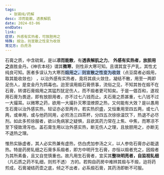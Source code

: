 ```yaml
---
tags:
  - 张锡纯/药解
desc: 凉而能散，透表解肌
date: 2024-03-06
endDate: 
link: 
症状: 外感有实热者，可放胆用之
特殊: 煅治，则宣散之性变为收敛
常见方: 白虎汤
---
```



石膏之质，中含硫氧，是以**凉而能散**，有**透表解肌之力**。
**外感有实热者，放胆用之**直胜金丹。《神农本经》谓其**微寒**，则性非大寒可知。且谓其宜于产乳，其性尤纯良可知。医者多误认为大寒而<mark style="background: #ADCCFFA6;">煅用之，则宣散之性变为收敛</mark>（点豆腐者必煅用，取其能收敛也） ，以治外感有实热者，竟将其痰火敛住，凝结不散，用至一两即足伤人，是变金丹为鸩毒也。迨至误用煅石膏偾事，流俗之见，不知其咎在煅不在石膏，转谓石膏煅用之其猛烈犹足伤人，而不煅者更可知矣。于是一倡百和，遂视用石膏为畏途，即有放胆用者，亦不过七八钱而止。夫石膏之质甚重，七八钱不过一大撮耳。以微寒之药，欲用一大撮扑灭寒湿燎原之热，又何能有大效？是以愚用生石膏以治外感实热，轻证亦必至两许。若实热炽盛，又恒重用至四五两，或七八两，或单用，或与他药同用，必煎汤三四茶杯，分四五次徐徐温饮下，热退不必尽剂。如此多煎徐服者，欲以免病家之疑惧，且欲其药力常在上焦、中焦，而寒凉不至下侵致滑泻也。盖石膏生用以治外感实热，断无伤人之理，且放胆用之，亦断无不退热之理。

惟热实脉虚者，其人必实热兼有虚热，仿白虎加参汤之义，以人参佐石膏亦必能退热。特是药房轧细之石膏多系煅者，即方中明开生石膏，亦恒以煅者充之，因煅者为其所素备，且又自觉慎重也。故凡用生石膏者，宜买其**整块明亮者，自监视轧细**（凡石质之药不轧细，则煎不透） 方的。若购自药房中难辨其煅与不煅，迨将药煎成，石膏凝结药壶之底，倾之不出者，必系煅石膏，其药汤即断不可服。


